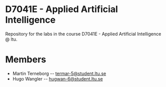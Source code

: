 # D7041E - Applied Artificial Intelligence
Repository for the labs in the course D7041E - Applied Artificial Intelligence @ ltu.

# Members
- Martin Terneborg -- termar-5@student.ltu.se
- Hugo Wangler -- hugwan-6@student.ltu.se

